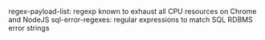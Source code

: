 regex-payload-list: regexp known to exhaust all CPU resources on Chrome and NodeJS
sql-error-regexes: regular expressions to match SQL RDBMS error strings
